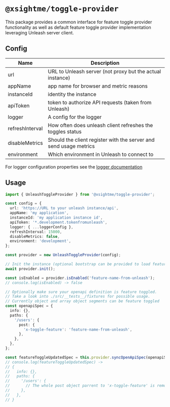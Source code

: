 # `@xsightme/toggle-provider`

This package provides a common interface for feature toggle provider functionality as well as default feature toggle provider implementation leveraging Unleash server client.

## Config

| Name            | Description                                                       |
| --------------- | ----------------------------------------------------------------- |
| url             | URL to Unleash server (not proxy but the actual instance)         |
| appName         | app name for browser and metric reasons                           |
| instanceId      | identity the instance                                             |
| apiToken        | token to authorize API requests (taken from Unleash)              |
| logger          | A config for the logger                                           |
| refreshInterval | How often does unleash client refreshes the toggles status        |
| disableMetrics  | Should the client register with the server and send usage metrics |
| environment     | Which environment in Unleash to connect to                        |

For logger configuration properties see the
[logger documentation](https://github.com/XSIGHTME/common-nodejs-components/blob/develop/packages/logger/README.md)

## Usage

```typescript
import { UnleashToggleProvider } from '@xsightme/toggle-provider';

const config = {
  url: 'https://URL to your unleash instance/api',
  appName: 'my application',
  instanceId: 'my application instance id',
  apiToken: '*.development.tokenfromunleash',
  logger: { ...loggerConfig },
  refreshInterval: 15000,
  disableMetrics: false,
  environment: 'development',
};

const provider = new UnleashToggleProvider(config);

// Init the instance (optional bootstrap can be provided to load feature config before first api call is done)
await provider.init();

const isEnabled = provider.isEnabled('feature-name-from-unleash');
// console.log(isEnabled) -> false

// Optionally make sure your openapi definition is feature toggled.
// Take a look into ./src/__tests__/fixtures for possible usage.
// Currently object and array object segments can be feature toggled
const openapiSpec = {
  info: {},
  paths: {
    '/users': {
      post: {
        'x-toggle-feature': 'feature-name-from-unleash',
      },
    },
  },
};

const featureToggleUpdatedSpec = this.provider.syncOpenApiSpec(openapiSpec);
// console.log(featureToggleUpdatedSpec) ->
// {
//   info: {},
//   paths: {
//     '/users': {
//       // The whole post object parrent to 'x-toggle-feature' is removed when the feature toggle is disabled
//     },
//   },
// }
```

